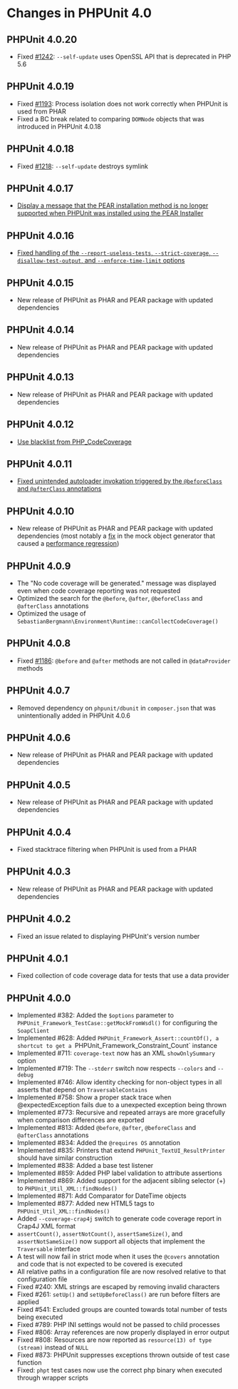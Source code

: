 # Changes in PHPUnit 4.0

## PHPUnit 4.0.20

* Fixed [#1242](https://github.com/sebastianbergmann/phpunit/issues/1242): `--self-update` uses OpenSSL API that is deprecated in PHP 5.6

## PHPUnit 4.0.19

* Fixed [#1193](https://github.com/sebastianbergmann/phpunit/issues/1193): Process isolation does not work correctly when PHPUnit is used from PHAR
* Fixed a BC break related to comparing `DOMNode` objects that was introduced in PHPUnit 4.0.18

## PHPUnit 4.0.18

* Fixed [#1218](https://github.com/sebastianbergmann/phpunit/issues/1218): `--self-update` destroys symlink

## PHPUnit 4.0.17

* [Display a message that the PEAR installation method is no longer supported when PHPUnit was installed using the PEAR Installer](https://github.com/sebastianbergmann/phpunit/commit/70b02c6be0176ab8ad3d3c9ec97480556c5dd63b)

## PHPUnit 4.0.16

* [Fixed handling of the `--report-useless-tests`, `--strict-coverage`, `--disallow-test-output`, and `--enforce-time-limit` options](https://github.com/sebastianbergmann/phpunit/commit/38baa9670711adedfe44ef24a33b568f61f3f045)

## PHPUnit 4.0.15

* New release of PHPUnit as PHAR and PEAR package with updated dependencies

## PHPUnit 4.0.14

* New release of PHPUnit as PHAR and PEAR package with updated dependencies

## PHPUnit 4.0.13

* New release of PHPUnit as PHAR and PEAR package with updated dependencies

## PHPUnit 4.0.12

* [Use blacklist from PHP_CodeCoverage](https://github.com/sebastianbergmann/phpunit/commit/16152ba4b8d0104ce34f60cb71b2b982ba84c898)

## PHPUnit 4.0.11

* [Fixed unintended autoloader invokation triggered by the `@beforeClass` and `@afterClass` annotations](https://github.com/sebastianbergmann/phpunit/commit/f12e10fddc3ccbddb652a04d9036aeb5a6d54bff)

## PHPUnit 4.0.10

* New release of PHPUnit as PHAR and PEAR package with updated dependencies (most notably a [fix](https://github.com/sebastianbergmann/phpunit-mock-objects/commit/c5e6274b8f2bf983cf883bb375cf44f99aff200e) in the mock object generator that caused a [performance regression](https://github.com/sebastianbergmann/phpunit/issues/1187))

## PHPUnit 4.0.9

* The "No code coverage will be generated." message was displayed even when code coverage reporting was not requested
* Optimized the search for the `@before`, `@after`, `@beforeClass` and `@afterClass` annotations
* Optimized the usage of `SebastianBergmann\Environment\Runtime::canCollectCodeCoverage()`

## PHPUnit 4.0.8

* Fixed [#1186](https://github.com/sebastianbergmann/phpunit/issues/1186): `@before` and `@after` methods are not called in `@dataProvider` methods

## PHPUnit 4.0.7

* Removed dependency on `phpunit/dbunit` in `composer.json` that was unintentionally added in PHPUnit 4.0.6

## PHPUnit 4.0.6

* New release of PHPUnit as PHAR and PEAR package with updated dependencies

## PHPUnit 4.0.5

* New release of PHPUnit as PHAR and PEAR package with updated dependencies

## PHPUnit 4.0.4

* Fixed stacktrace filtering when PHPUnit is used from a PHAR

## PHPUnit 4.0.3

* New release of PHPUnit as PHAR and PEAR package with updated dependencies

## PHPUnit 4.0.2

*  Fixed an issue related to displaying PHPUnit's version number

## PHPUnit 4.0.1

* Fixed collection of code coverage data for tests that use a data provider

## PHPUnit 4.0.0

* Implemented #382: Added the `$options` parameter to `PHPUnit_Framework_TestCase::getMockFromWsdl()` for configuring the `SoapClient`
* Implemented #628: Added `PHPUnit_Framework_Assert::countOf(), a shortcut to get a `PHPUnit_Framework_Constraint_Count` instance
* Implemented #711: `coverage-text` now has an XML `showOnlySummary` option
* Implemented #719: The `--stderr` switch now respects `--colors` and `--debug`
* Implemented #746: Allow identity checking for non-object types in all asserts that depend on `TraversableContains`
* Implemented #758: Show a proper stack trace when @expectedException fails due to a unexpected exception being thrown
* Implemented #773: Recursive and repeated arrays are more gracefully when comparison differences are exported
* Implemented #813: Added `@before`, `@after`, `@beforeClass` and `@afterClass` annotations
* Implemented #834: Added the `@requires OS` annotation
* Implemented #835: Printers that extend `PHPUnit_TextUI_ResultPrinter` should have similar construction
* Implemented #838: Added a base test listener
* Implemented #859: Added PHP label validation to attribute assertions
* Implemented #869: Added support for the adjacent sibling selector (+) to `PHPUnit_Util_XML::findNodes()`
* Implemented #871: Add Comparator for DateTime objects
* Implemented #877: Added new HTML5 tags to `PHPUnit_Util_XML::findNodes()`
* Added `--coverage-crap4j` switch to generate code coverage report in Crap4J XML format
* `assertCount()`, `assertNotCount()`, `assertSameSize()`, and `assertNotSameSize()` now support all objects that implement the `Traversable` interface
* A test will now fail in strict mode when it uses the `@covers` annotation and code that is not expected to be covered is executed
* All relative paths in a configuration file are now resolved relative to that configuration file
* Fixed #240: XML strings are escaped by removing invalid characters
* Fixed #261: `setUp()` and `setUpBeforeClass()` are run before filters are applied
* Fixed #541: Excluded groups are counted towards total number of tests being executed
* Fixed #789: PHP INI settings would not be passed to child processes
* Fixed #806: Array references are now properly displayed in error output
* Fixed #808: Resources are now reported as `resource(13) of type (stream)` instead of `NULL`
* Fixed #873: PHPUnit suppresses exceptions thrown outside of test case function
* Fixed: `phpt` test cases now use the correct php binary when executed through wrapper scripts


